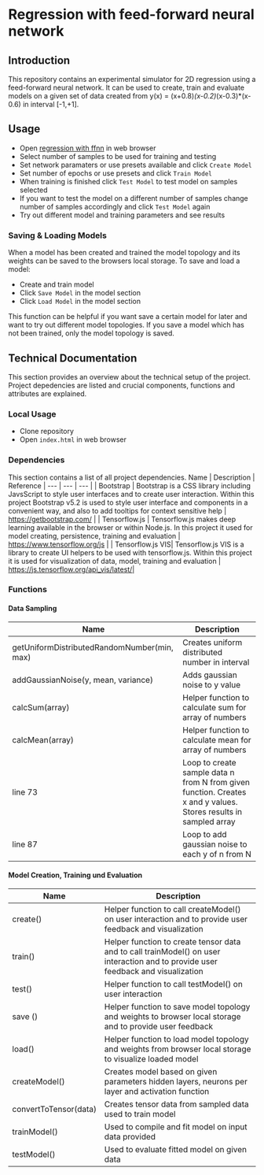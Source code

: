# Regression with feed-forward neural network

## Introduction

This repository contains an experimental simulator for 2D regression using a feed-forward neural network. It can be used to create, train and evaluate models on a given set of data created from y(x) = (x+0.8)*(x-0.2)*(x-0.3)*(x-0.6) in interval [-1,+1]. 

## Usage
- Open <a href="http://public.beuth-hochschule.de/~s85393/deep-learning/regression-with-ffnn/" target="_blank" rel="noopener noreferrer">regression with ffnn</a> in web browser
- Select number of samples to be used for training and testing
- Set network paramaters or use presets available and click `Create Model`
- Set number of epochs or use presets and click `Train Model`
- When training is finished click `Test Model` to test model on samples selected
- If you want to test the model on a different number of samples change number of samples accordingly and click `Test Model` again
- Try out different model and training parameters and see results

### Saving & Loading Models
When a model has been created and trained the model topology and its weights can be saved to the browsers local storage. To save and load a model:
- Create and train model
- Click `Save Model` in the model section
- Click `Load Model` in the model section

This function can be helpful if you want save a certain model for later and want to try out different model topologies. If you save a model which has not been trained, only the model topology is saved.

## Technical Documentation

This section provides an overview about the technical setup of the project. Project depedencies are listed and crucial components, functions and attributes are explained.

### Local Usage 

- Clone repository
- Open `index.html` in web browser

### Dependencies

This section contains a list of all project dependencies. 
Name | Description | Reference |
--- | --- | --- | 
| Bootstrap | Bootstrap is a CSS library including JavsScript to style user interfaces and to create user interaction. Within this project Bootstrap v5.2 is used to style user interface and components in a convenient way, and also to add tooltips for context sensitive help | https://getbootstrap.com/ |
| Tensorflow.js | Tensorflow.js makes deep learning available in the browser or within Node.js. In this project it used for model creating, persistence, training and evaluation | https://www.tensorflow.org/js |
| Tensorflow.js VIS| Tensorflow.js VIS is a library to create UI helpers to be used with tensorflow.js. Within this project it is used for visualization of data, model, training and evaluation | https://js.tensorflow.org/api_vis/latest/|

### Functions
#### Data Sampling

Name | Description |
--- | --- | 
getUniformDistributedRandomNumber(min, max) | Creates uniform distributed number in interval |
addGaussianNoise(y, mean, variance) | Adds gaussian noise to y value |
calcSum(array) | Helper function to calculate sum for array of numbers |
calcMean(array) | Helper function to calculate mean for array of numbers |
line 73 | Loop to create sample data n from N from given function. Creates x and y values. Stores results in sampled array  |
line 87| Loop to add gaussian noise to each y of n from N |

#### Model Creation, Training und Evaluation

Name | Description |
--- | --- | 
create() | Helper function to call createModel() on user interaction and to provide user feedback and visualization |
train() | Helper function to create tensor data and to call trainModel() on user interaction and to provide user feedback and visualization |
test() | Helper function to call testModel() on user interaction |
save () | Helper function to save model topology and weights to browser local storage and to provide user feedback |
load() | Helper function to load model topology and weights from browser local storage to visualize loaded model |
createModel() | Creates model based on given parameters hidden layers, neurons per layer and activation function  |
convertToTensor(data) | Creates tensor data from sampled data used to train model |
trainModel() | Used to compile and fit model on input data provided |
testModel() | Used to evaluate fitted model on given data |
